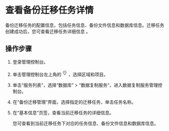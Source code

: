 # 查看备份迁移任务详情<a name="drs_04_0002"></a>

备份迁移任务的配置信息，包括任务信息、备份文件信息和数据库信息。迁移任务创建成功后，您可查看迁移任务详细信息  。

## 操作步骤<a name="s294c4751a132432cb1eec0ac7cdc71d6"></a>

1.  登录管理控制台。
2.  单击管理控制台左上角的![](figures/icon-region.png)，选择区域和项目。
3.  单击“服务列表”，选择“数据库“  \>  “数据复制服务“，进入数据复制服务管理控制台。
4.  在“备份迁移管理”界面，选择指定的迁移任务，单击任务名称。
5.  在“基本信息”页签，查看当前迁移任务的详细信息。

    您可查看到当前迁移任务下对应的任务信息、备份文件信息和数据库信息。


